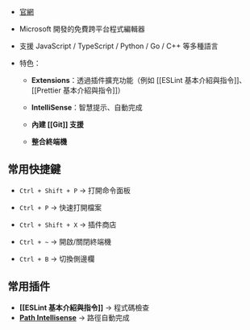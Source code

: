 - [官網](https://code.visualstudio.com/)
    
- Microsoft 開發的免費跨平台程式編輯器
    
- 支援 JavaScript / TypeScript / Python / Go / C++ 等多種語言
    
- 特色：
    
    - **Extensions**：透過插件擴充功能（例如 [[ESLint 基本介紹與指令]]、[[Prettier 基本介紹與指令]]）
        
    - **IntelliSense**：智慧提示、自動完成
        
    - **內建 [[Git]] 支援**
        
    - **整合終端機**

## 常用快捷鍵

- `Ctrl + Shift + P` → 打開命令面板
    
- `Ctrl + P` → 快速打開檔案
    
- `Ctrl + Shift + X` → 插件商店
    
- `Ctrl + ~` → 開啟/關閉終端機
    
- `Ctrl + B` → 切換側邊欄

## 常用插件

- **[[ESLint 基本介紹與指令]]** → 程式碼檢查  
- **[Path Intellisense](https://marketplace.visualstudio.com/items?itemName=christian-kohler.path-intellisense)** → 路徑自動完成  